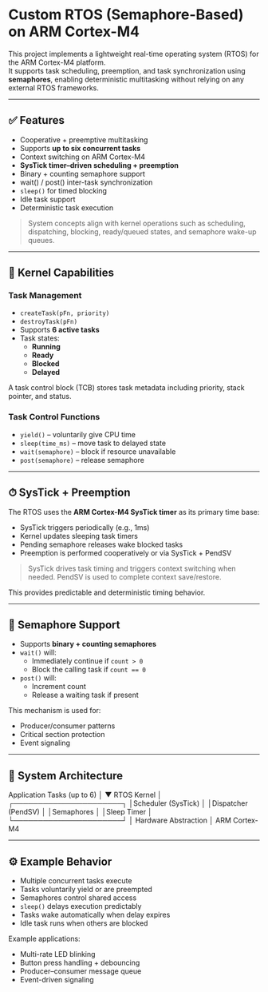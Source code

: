 # Custom RTOS (Semaphore-Based) on ARM Cortex-M4

This project implements a lightweight real-time operating system (RTOS) for the ARM Cortex-M4 platform.  
It supports task scheduling, preemption, and task synchronization using **semaphores**, enabling deterministic multitasking without relying on any external RTOS frameworks.

---

## ✅ Features

- Cooperative + preemptive multitasking
- Supports **up to six concurrent tasks**
- Context switching on ARM Cortex-M4
- **SysTick timer–driven scheduling + preemption**
- Binary + counting semaphore support
- wait() / post() inter-task synchronization
- `sleep()` for timed blocking
- Idle task support
- Deterministic task execution

> System concepts align with kernel operations such as scheduling, dispatching, blocking, ready/queued states, and semaphore wake-up queues.

---

## 🧠 Kernel Capabilities

### Task Management
- `createTask(pFn, priority)`
- `destroyTask(pFn)`
- Supports **6 active tasks**
- Task states:
  - **Running**
  - **Ready**
  - **Blocked**
  - **Delayed**

A task control block (TCB) stores task metadata including priority, stack pointer, and status.

### Task Control Functions
- `yield()` – voluntarily give CPU time
- `sleep(time_ms)` – move task to delayed state
- `wait(semaphore)` – block if resource unavailable
- `post(semaphore)` – release semaphore

---

## ⏱ SysTick + Preemption

The RTOS uses the **ARM Cortex-M4 SysTick timer** as its primary time base:

- SysTick triggers periodically (e.g., 1ms)
- Kernel updates sleeping task timers
- Pending semaphore releases wake blocked tasks
- Preemption is performed cooperatively or via SysTick + PendSV

> SysTick drives task timing and triggers context switching when needed. PendSV is used to complete context save/restore.

This provides predictable and deterministic timing behavior.

---

## 🔐 Semaphore Support

- Supports **binary + counting semaphores**
- `wait()` will:
  - Immediately continue if `count > 0`
  - Block the calling task if `count == 0`
- `post()` will:
  - Increment count
  - Release a waiting task if present

This mechanism is used for:
- Producer/consumer patterns
- Critical section protection
- Event signaling

---

## 📐 System Architecture

Application Tasks (up to 6)
│
▼
RTOS Kernel
│
┌──────────────────────┐
│Scheduler (SysTick) │
│Dispatcher (PendSV) │
│Semaphores │
│Sleep Timer │
└──────────────────────┘
│
Hardware Abstraction
│
ARM Cortex-M4


---

## ⚙️ Example Behavior

- Multiple concurrent tasks execute
- Tasks voluntarily yield or are preempted
- Semaphores control shared access
- `sleep()` delays execution predictably
- Tasks wake automatically when delay expires
- Idle task runs when others are blocked

Example applications:
- Multi-rate LED blinking
- Button press handling + debouncing
- Producer–consumer message queue
- Event-driven signaling
